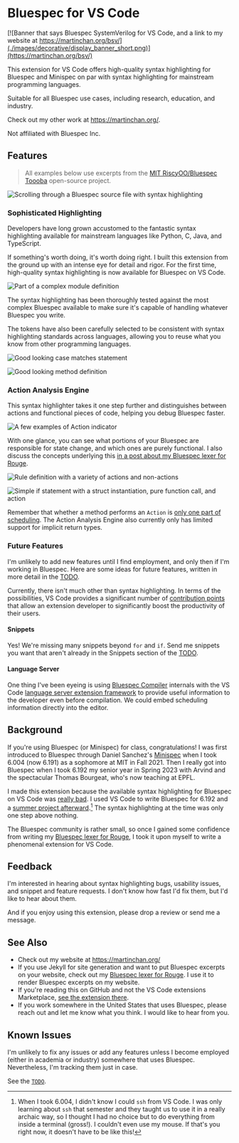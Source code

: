 # Bluespec for VS Code

[![Banner that says Bluespec SystemVerilog for VS Code, and a link to my website at https://martinchan.org/bsv/](./images/decorative/display_banner_short.png)](https://martinchan.org/bsv/)

This extension for VS Code offers high-quality syntax highlighting for Bluespec and Minispec on par with syntax highlighting for mainstream programming languages.

Suitable for all Bluespec use cases, including research, education, and industry.

Check out my other work at https://martinchan.org/.

Not affiliated with Bluespec Inc.

## Features
> All examples below use excerpts from the [MIT RiscyOO/Bluespec Toooba](https://github.com/bluespec/Toooba/) open-source project.

![Scrolling through a Bluespec source file with syntax highlighting](/images/moving_demo.gif)
<!-- <video src="https://github.com/mchanphilly/vscode-bsv/tree/main/images/videos/overall_demo_bluespec.mp4" controls title="Overview Demo"></video> -->

### Sophisticated Highlighting

Developers have long grown accustomed to the fantastic syntax highlighting available for mainstream languages like Python, C, Java, and TypeScript.

If something's worth doing, it's worth doing right. I built this extension from the ground up with an intense eye for detail and rigor. For the first time, high-quality syntax highlighting is now available for Bluespec on VS Code.

![Part of a complex module definition](./images/looks_plain_good.png)

The syntax highlighting has been thoroughly tested against the most complex Bluespec available to make sure it's capable of handling whatever Bluespec you write.

The tokens have also been carefully selected to be consistent with syntax highlighting standards across languages, allowing you to reuse what you know from other programming languages.

![Good looking case matches statement](./images/case_matches.png)

![Good looking method definition](./images/riscyoo_muldiv.png)

<!-- <video src="https://github.com/mchanphilly/vscode-bsv/tree/main/images/videos/demo_enum.mp4" controls title="Enum Demo"></video> -->

### Action Analysis Engine

This syntax highlighter takes it one step further and distinguishes between actions and functional pieces of code, helping you debug Bluespec faster.

![A few examples of Action indicator](./images/example_action.png)

With one glance, you can see what portions of your Bluespec are responsible for state change, and which ones are purely functional. I also discuss the concepts underlying this [in a post about my Bluespec lexer for Rouge](https://martinchan.org/projects/bluespec-lexer/#actions-and-state-changes).

<!-- <video src="https://github.com/mchanphilly/vscode-bsv/tree/main/images/videos/assignment_demo.mp4" controls title="Action Analysis Demo"></video> -->

![Rule definition with a variety of actions and non-actions](./images/read_csr_rule.png)

![Simple if statement with a struct instantiation, pure function call, and action](./images/common_sense_tokenizing.png)

Remember that whether a method performs an `Action` is [only one part of scheduling](https://martinchan.org/projects/bluespec-lexer/#performance-and-scheduling). The Action Analysis Engine also currently only has limited support for implicit return types.

### Future Features

I'm unlikely to add new features until I find employment, and only then if I'm working in Bluespec. Here are some ideas for future features, written in more detail in the [TODO](/TODO.md).

Currently, there isn't much other than syntax highlighting. In terms of the possibilities, VS Code provides a significant number of [contribution points](https://code.visualstudio.com/api/references/contribution-points) that allow an extension developer to significantly boost the productivity of their users.

#### Snippets

Yes! We're missing many snippets beyond `for` and `if`. Send me snippets you want that aren't already in the Snippets section of the [TODO](./TODO.md/).

#### Language Server

One thing I've been eyeing is using [Bluespec Compiler](https://github.com/B-Lang-org/bsc) internals with the VS Code [language server extension framework](https://code.visualstudio.com/api/language-extensions/language-server-extension-guide) to provide useful information to the developer even before compilation. We could embed scheduling information directly into the editor.

## Background

If you're using Bluespec (or Minispec) for class, congratulations! I was first introduced to Bluespec through Daniel Sanchez's [Minispec](https://github.com/minispec-hdl/minispec/) when I took 6.004 (now 6.191) as a sophomore at MIT in Fall 2021. Then I really got into Bluespec when I took 6.192 my senior year in Spring 2023 with Arvind and the spectacular Thomas Bourgeat, who's now teaching at EPFL.

I made this extension because the available syntax highlighting for Bluespec on VS Code was [really bad](https://martinchan.org/projects/bluespec-lexer/#next-steps). I used VS Code to write Bluespec for 6.192 and a [summer project afterward](https://martinchan.org/projects/processor/).[^6.004] The syntax highlighting at the time was only one step above nothing.

[^6.004]: When I took 6.004, I didn't know I could `ssh` from VS Code. I was only learning about `ssh` that semester and they taught us to use it in a really archaic way, so I thought I had no choice but to do everything from inside a terminal (gross!). I couldn't even use my mouse. If that's you right now, it doesn't have to be like this!

The Bluespec community is rather small, so once I gained some confidence from writing my [Bluespec lexer for Rouge](https://martinchan.org/projects/bluespec-lexer/), I took it upon myself to write a phenomenal extension for VS Code.

## Feedback

I'm interested in hearing about syntax highlighting bugs, usability issues, and snippet and feature requests. I don't know how fast I'd fix them, but I'd like to hear about them.

And if you enjoy using this extension, please drop a review or send me a message.

## See Also

- Check out my website at https://martinchan.org/
- If you use Jekyll for site generation and want to put Bluespec excerpts on your website, check out my [Bluespec lexer for Rouge](https://martinchan.org/projects/bluespec-lexer/). I use it to render Bluespec excerpts on my website.
- If you're reading this on GitHub and not the VS Code extensions Marketplace, [see the extension there](https://marketplace.visualstudio.com/items?itemName=MartinChan.bluespec).
- If you work somewhere in the United States that uses Bluespec, please reach out and let me know what you think. I would like to hear from you.

## Known Issues

I'm unlikely to fix any issues or add any features unless I become employed (either in academia or industry) somewhere that uses Bluespec. Nevertheless, I'm tracking them just in case.

See the [`TODO`](./TODO.md/).

